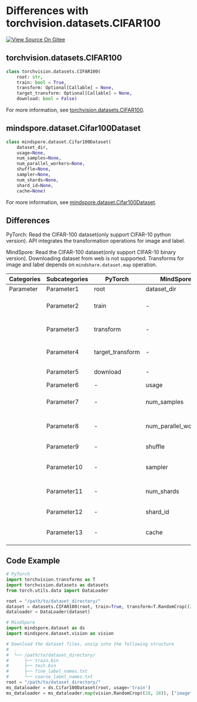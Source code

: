 # Differences with torchvision.datasets.CIFAR100

[![View Source On Gitee](https://mindspore-website.obs.cn-north-4.myhuaweicloud.com/website-images/br_base/resource/_static/logo_source_en.svg)](https://gitee.com/mindspore/docs/blob/br_base/docs/mindspore/source_en/note/api_mapping/pytorch_diff/CIFAR100.md)

## torchvision.datasets.CIFAR100

```python
class torchvision.datasets.CIFAR100(
    root: str,
    train: bool = True,
    transform: Optional[Callable] = None,
    target_transform: Optional[Callable] = None,
    download: bool = False)
```

For more information, see [torchvision.datasets.CIFAR100](https://pytorch.org/vision/0.9/datasets.html#torchvision.datasets.CIFAR100).

## mindspore.dataset.Cifar100Dataset

```python
class mindspore.dataset.Cifar100Dataset(
    dataset_dir,
    usage=None,
    num_samples=None,
    num_parallel_workers=None,
    shuffle=None,
    sampler=None,
    num_shards=None,
    shard_id=None,
    cache=None)
```

For more information, see [mindspore.dataset.Cifar100Dataset](https://mindspore.cn/docs/en/br_base/api_python/dataset/mindspore.dataset.Cifar100Dataset.html#mindspore.dataset.Cifar100Dataset).

## Differences

PyTorch: Read the CIFAR-100 dataset(only support CIFAR-10 python version). API integrates the transformation operations for image and label.

MindSpore: Read the CIFAR-100 dataset(only support CIFAR-10 binary version). Downloading dataset from web is not supported. Transforms for image and label depends on `mindshare.dataset.map` operation.

| Categories | Subcategories |PyTorch | MindSpore | Difference |
| --- | ---   | ---   | ---        |---  |
|Parameter | Parameter1 | root    | dataset_dir    | - |
|     | Parameter2 | train      | -    | Usage of this dataset, supported by `usage` in MindSpore |
|     | Parameter3 | transform    | -   | Supported by `mindspore.dataset.map` operation |
|     | Parameter4 | target_transform    | -   | Supported by `mindspore.dataset.map` operation |
|     | Parameter5 | download    | -   | Not supported by MindSpore |
|     | Parameter6 | -    | usage | Usage of this dataset |
|     | Parameter7 | -    | num_samples | The number of images to be included in the dataset. |
|     | Parameter8 | -    | num_parallel_workers | Number of worker threads to read the data |
|     | Parameter9 | -    | shuffle  | Whether to perform shuffle on the dataset |
|     | Parameter10 | -    | sampler  | Object used to choose samples from the dataset |
|     | Parameter11 | -    | num_shards | Number of shards that the dataset will be divided into |
|     | Parameter12 | -    | shard_id | The shard ID within num_shards |
|     | Parameter13 | -    | cache | Use tensor caching service to speed up dataset processing |

## Code Example

```python
# PyTorch
import torchvision.transforms as T
import torchvision.datasets as datasets
from torch.utils.data import DataLoader

root = "/path/to/dataset_directory/"
dataset = datasets.CIFAR100(root, train=True, transform=T.RandomCrop((28, 28)))
dataloader = DataLoader(dataset)

# MindSpore
import mindspore.dataset as ds
import mindspore.dataset.vision as vision

# Download the dataset files, unzip into the following structure
#  .
#  └── /path/to/dataset_directory/
#      ├── train.bin
#      ├── test.bin
#      ├── fine_label_names.txt
#      └── coarse_label_names.txt
root = "/path/to/dataset_directory/"
ms_dataloader = ds.Cifar100Dataset(root, usage='train')
ms_dataloader = ms_dataloader.map(vision.RandomCrop((28, 28)), ["image"])
```
